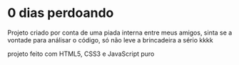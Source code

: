 # 0 dias perdoando

Projeto criado por conta de uma piada interna entre meus amigos, sinta se a vontade para análisar o código, só não leve a brincadeira a sério kkkk

projeto feito com HTML5, CSS3 e JavaScript puro